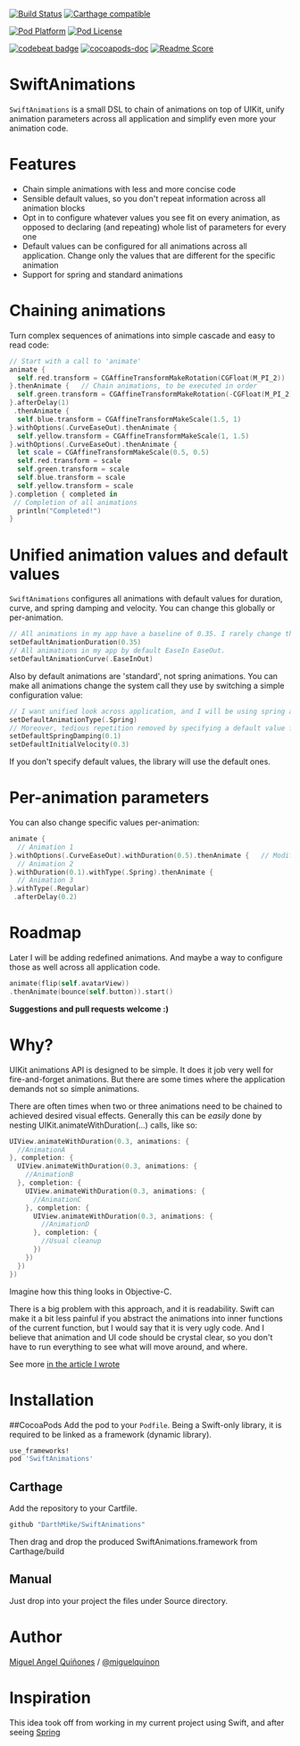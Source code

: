 [![Build Status](https://travis-ci.org/DarthMike/SwiftAnimations.svg?branch=master)](https://travis-ci.org/DarthMike/SwiftAnimations)
[![Carthage compatible](https://img.shields.io/badge/Carthage-compatible-4BC51D.svg?style=flat)](https://github.com/Carthage/Carthage)

[![Pod Platform](https://img.shields.io/cocoapods/p/SwiftAnimations.svg?style=flat)](https://cocoapods.org/pods/SwiftAnimations)
[![Pod License](https://img.shields.io/cocoapods/l/SwiftAnimations.svg?style=flat)](https://github.com/SwiftAnimations/blob/master/LICENSE.md)


[![codebeat badge](https://codebeat.co/badges/bbdd604a-0264-4c2f-8b8b-eb5d22ba4b60)](https://codebeat.co/projects/github-com-darthmike-swiftanimations)
[![cocoapods-doc](https://img.shields.io/cocoapods/metrics/doc-percent/SwiftAnimations.svg)](http://cocoadocs.org/docsets/SwiftAnimations)
[![Readme Score](http://readme-score-api.herokuapp.com/score.svg?url=https://github.com/darthmike/swiftanimations)](http://clayallsopp.github.io/readme-score?url=https://github.com/darthmike/swiftanimations)

# SwiftAnimations

`SwiftAnimations` is a small DSL to chain of animations on top of UIKit, unify animation parameters across all application and simplify even more your animation code.

# Features
- Chain simple animations with less and more concise code
- Sensible default values, so you don't repeat information across all animation blocks
- Opt in to configure whatever values you see fit on every animation, as opposed to declaring (and repeating) whole list of parameters for every one
- Default values can be configured for all animations across all application. Change only the values that are different for the specific animation
- Support for spring and standard animations

# Chaining animations

Turn complex sequences of animations into simple cascade and easy to read code:

```swift
// Start with a call to 'animate'
animate {
  self.red.transform = CGAffineTransformMakeRotation(CGFloat(M_PI_2))
}.thenAnimate {   // Chain animations, to be executed in order
  self.green.transform = CGAffineTransformMakeRotation(-CGFloat(M_PI_2))
}.afterDelay(1)
 .thenAnimate {
  self.blue.transform = CGAffineTransformMakeScale(1.5, 1)
}.withOptions(.CurveEaseOut).thenAnimate {
  self.yellow.transform = CGAffineTransformMakeScale(1, 1.5)
}.withOptions(.CurveEaseOut).thenAnimate {
  let scale = CGAffineTransformMakeScale(0.5, 0.5)
  self.red.transform = scale
  self.green.transform = scale
  self.blue.transform = scale
  self.yellow.transform = scale
}.completion { completed in
 // Completion of all animations
  println("Completed!")
}
```

# Unified animation values and default values
`SwiftAnimations` configures all animations with default values for duration, curve, and spring damping and velocity. You can change this globally or per-animation.
```swift
// All animations in my app have a baseline of 0.35. I rarely change this
setDefaultAnimationDuration(0.35)
// All animations in my app by default EaseIn EaseOut.
setDefaultAnimationCurve(.EaseInOut)
```
Also by default animations are 'standard', not spring animations. You can make all animations change the system call they use by switching a simple configuration value:
```swift
// I want unified look across application, and I will be using spring animations everywhere unless otherwise specified
setDefaultAnimationType(.Spring)
// Moreover, tedious repetition removed by specifying a default value for damping and velocity
setDefaultSpringDamping(0.1)
setDefaultInitialVelocity(0.3)
```

If you don't specify default values, the library will use the default ones.

# Per-animation parameters

You can also change specific values per-animation:

```swift
animate {
  // Animation 1
}.withOptions(.CurveEaseOut).withDuration(0.5).thenAnimate {   // Modify how 'previous' animation is performed
  // Animation 2
}.withDuration(0.1).withType(.Spring).thenAnimate {
  // Animation 3
}.withType(.Regular)
 .afterDelay(0.2)

```

# Roadmap
Later I will be adding redefined animations. And maybe a way to configure those as well across all application code.

```swift
animate(flip(self.avatarView))
.thenAnimate(bounce(self.button)).start()
```

**Suggestions and pull requests welcome :)**

# Why?

UIKit animations API is designed to be simple. It does it job very well for fire-and-forget animations. But there are some times where
the application demands not so simple animations.

There are often times when two or three animations need to be chained to achieved desired visual effects. Generally this can be *easily* done
by nesting UIKit.animateWithDuration(...) calls, like so:

```swift
UIView.animateWithDuration(0.3, animations: {
  //AnimationA
}, completion: {
  UIView.animateWithDuration(0.3, animations: {
    //AnimationB
  }, completion: {
    UIView.animateWithDuration(0.3, animations: {
      //AnimationC
    }, completion: {
      UIView.animateWithDuration(0.3, animations: {
        //AnimationD
      }, completion: {
        //Usual cleanup
      })
    })
  })
})
```

Imagine how this thing looks in Objective-C.

There is a big problem with this approach, and it is readability. Swift can make it a bit less painful if you abstract the animations into inner functions
of the current function, but I would say that it is very ugly code. And I believe that animation and UI code should be crystal clear, so you don't have to
run everything to see what will move around, and where.

See more [in the article I wrote](http://www.miqu.me/blog/2015/02/05/swift-animations/)

# Installation

##CocoaPods
Add the pod to your `Podfile`. Being a Swift-only library, it is required to be linked as a framework (dynamic library).
```Ruby
use_frameworks!
pod 'SwiftAnimations'
```

## Carthage
Add the repository to your Cartfile.
```Bash
github "DarthMike/SwiftAnimations"
```

Then drag and drop the produced SwiftAnimations.framework from Carthage/build

## Manual
Just drop into your project the files under Source directory.

# Author

[Miguel Angel Quiñones](http://miqu.me) / [@miguelquinon](http://twitter.com/miguelquinon)

# Inspiration

This idea took off from working in my current project using Swift, and after seeing [Spring](https://github.com/MengTo/Spring)
